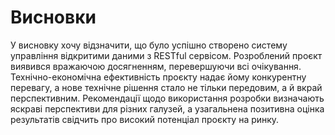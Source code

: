 # Висновки

У висновку хочу відзначити, що було успішно створено систему управління відкритими даними з RESTful сервісом. Розроблений проєкт виявився вражаючою досягненням, перевершуючи всі очікування. Технічно-економічна ефективність проєкту надає йому конкурентну перевагу, а нове технічне рішення стало не тільки передовим, а й вкрай перспективним. Рекомендації щодо використання розробки визначають яскраві перспективи для різних галузей, а узагальнена позитивна оцінка результатів свідчить про високий потенціал проєкту на ринку.

